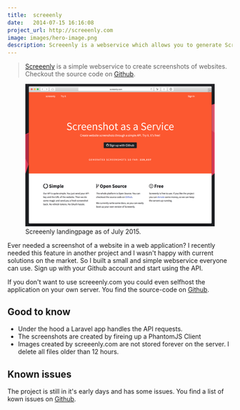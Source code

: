 ```yaml
---
title:  screeenly
date:   2014-07-15 16:16:08
project_url: http://screeenly.com
image: images/hero-image.png
description: Screeenly is a webservice which allows you to generate Screenshots of websites through a simple API for free.
---
```


> [Screeenly](http://screeenly.com) is a simple webservice to create screenshots of websites. Checkout the source code on [Github](https://github.com/stefanzweifel/screeenly).

<figure>
    <img src="images/landingpage-v3.png" alt="Landingpage">
    <figcaption>Screeenly landingpage as of July 2015.</figcaption> 
</figure>


Ever needed a screenshot of a website in a web application? I recently needed this feature in another project and I wasn't happy with current solutions on the market. So I built a small and simple webservice everyone can use.
Sign up with your Github account and start using the API.

If you don't want to use screeenly.com you could even selfhost the application on your own server. You find the source-code on [Github](https://github.com/stefanzweifel/screeenly).

## Good to know

- Under the hood a Laravel app handles the API requests.
- The screenshots are created by fireing up a PhantomJS Client
- Images created by screeenly.com are not stored forever on the server. I delete all files older than 12 hours.

## Known issues

The project is still in it's early days and has some issues. You find a list of kown issues on [Github](https://github.com/stefanzweifel/screeenly/issues).